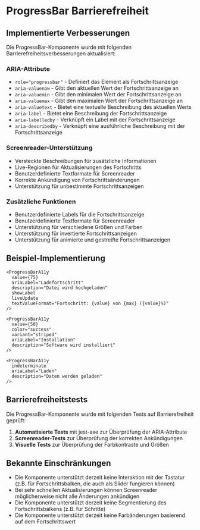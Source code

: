 # ProgressBar Barrierefreiheit

## Implementierte Verbesserungen

Die ProgressBar-Komponente wurde mit folgenden Barrierefreiheitsverbesserungen aktualisiert:

### ARIA-Attribute

- `role="progressbar"` - Definiert das Element als Fortschrittsanzeige
- `aria-valuenow` - Gibt den aktuellen Wert der Fortschrittsanzeige an
- `aria-valuemin` - Gibt den minimalen Wert der Fortschrittsanzeige an
- `aria-valuemax` - Gibt den maximalen Wert der Fortschrittsanzeige an
- `aria-valuetext` - Bietet eine textuelle Beschreibung des aktuellen Werts
- `aria-label` - Bietet eine Beschreibung der Fortschrittsanzeige
- `aria-labelledby` - Verknüpft ein Label mit der Fortschrittsanzeige
- `aria-describedby` - Verknüpft eine ausführliche Beschreibung mit der Fortschrittsanzeige

### Screenreader-Unterstützung

- Versteckte Beschreibungen für zusätzliche Informationen
- Live-Regionen für Aktualisierungen des Fortschritts
- Benutzerdefinierte Textformate für Screenreader
- Korrekte Ankündigung von Fortschrittsänderungen
- Unterstützung für unbestimmte Fortschrittsanzeigen

### Zusätzliche Funktionen

- Benutzerdefinierte Labels für die Fortschrittsanzeige
- Benutzerdefinierte Textformate für Screenreader
- Unterstützung für verschiedene Größen und Farben
- Unterstützung für invertierte Fortschrittsanzeigen
- Unterstützung für animierte und gestreifte Fortschrittsanzeigen

## Beispiel-Implementierung

```tsx
<ProgressBarA11y 
  value={75} 
  ariaLabel="Ladefortschritt" 
  description="Datei wird hochgeladen"
  showLabel
  liveUpdate
  textValueFormat="Fortschritt: {value} von {max} ({value}%)"
/>

<ProgressBarA11y 
  value={50} 
  color="success"
  variant="striped"
  ariaLabel="Installation"
  description="Software wird installiert"
/>

<ProgressBarA11y 
  indeterminate
  ariaLabel="Laden"
  description="Daten werden geladen"
/>
```

## Barrierefreiheitstests

Die ProgressBar-Komponente wurde mit folgenden Tests auf Barrierefreiheit geprüft:

1. **Automatisierte Tests** mit jest-axe zur Überprüfung der ARIA-Attribute
2. **Screenreader-Tests** zur Überprüfung der korrekten Ankündigungen
3. **Visuelle Tests** zur Überprüfung der Farbkontraste und Größen

## Bekannte Einschränkungen

- Die Komponente unterstützt derzeit keine Interaktion mit der Tastatur (z.B. für Fortschrittsbalken, die auch als Slider fungieren können)
- Bei sehr schnellen Aktualisierungen können Screenreader möglicherweise nicht alle Änderungen ankündigen
- Die Komponente unterstützt derzeit keine Segmentierung des Fortschrittsbalkens (z.B. für Schritte)
- Die Komponente unterstützt derzeit keine Farbänderungen basierend auf dem Fortschrittswert